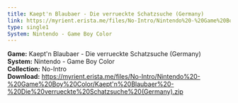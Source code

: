 ```yaml
---
title: Kaept'n Blaubaer - Die verrueckte Schatzsuche (Germany)
link: https://myrient.erista.me/files/No-Intro/Nintendo%20-%20Game%20Boy%20Color/Kaept'n%20Blaubaer%20-%20Die%20verrueckte%20Schatzsuche%20(Germany).zip
type: single1
System: Nintendo - Game Boy Color
---
```

<b>Game:</b> Kaept'n Blaubaer - Die verrueckte Schatzsuche (Germany)<br>
<b>System:</b> Nintendo - Game Boy Color<br>
<b>Collection:</b> No-Intro<br>
<b>Download:</b> https://myrient.erista.me/files/No-Intro/Nintendo%20-%20Game%20Boy%20Color/Kaept'n%20Blaubaer%20-%20Die%20verrueckte%20Schatzsuche%20(Germany).zip